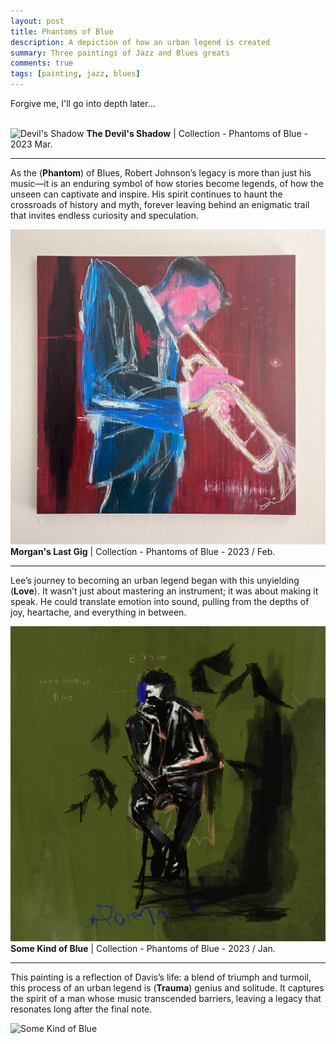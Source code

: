 ```yaml
---
layout: post
title: Phantoms of Blue
description: A depiction of how an urban legend is created
summary: Three paintings of Jazz and Blues greats
comments: true
tags: [painting, jazz, blues]
---
```





Forgive me, I'll go into depth later...
<br>
<br>

![Devil's Shadow](/../../JLC-ART/_posts/assets/img/Devils-Shadow.png)
**The Devil's Shadow** | Collection - Phantoms of Blue - 2023 Mar.

---

As the (**Phantom**) of Blues, Robert Johnson’s legacy is more than just his music—it is an enduring symbol of how stories become legends, of how the unseen can captivate and inspire. His spirit continues to haunt the crossroads of history and myth, forever leaving behind an enigmatic trail that invites endless curiosity and speculation.
 
![Morgan's Last Gig](/assets/img/morgens%20last%20gig.webp)
**Morgan's Last Gig** | Collection - Phantoms of Blue - 2023 / Feb.

---

Lee’s journey to becoming an urban legend began with this unyielding (**Love**). It wasn’t just about mastering an instrument; it was about making it speak. He could translate emotion into sound, pulling from the depths of joy, heartache, and everything in between.

![Some Kind of Blue](/assets/img/some%20kind%20of%20blue%20draft.jpg)
**Some Kind of Blue** | Collection - Phantoms of Blue - 2023 / Jan.

---

This painting is a reflection of Davis’s life: a blend of triumph and turmoil, this process of an urban legend is (**Trauma**) genius and solitude. It captures the spirit of a man whose music transcended barriers, leaving a legacy that resonates long after the final note.

![Some Kind of Blue](/assets/img/some_kind_of_blue.jpg)
